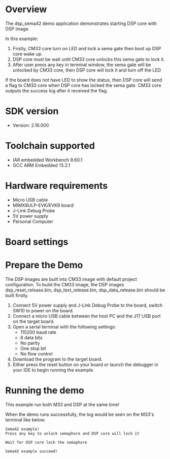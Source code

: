 Overview
========

The dsp_sema42 demo application demonstrates starting DSP core with DSP image.

In this example:
1. Firstly, CM33 core turn on LED  and lock a sema gate then boot up DSP core wake up.
2. DSP core must be wait until CM33 core unlocks this sema gate to lock it.
3. After user press any key in terminal window, the sema gate will be unlocked by CM33 core,
then DSP core will lock it and turn off the LED

If the board does not have LED to show the status, then DSP core will send a flag
to CM33 core when DSP core has locked the sema gate. CM33 core outputs the success log
after it received the flag.


SDK version
===========
- Version: 2.16.000

Toolchain supported
===================
- IAR embedded Workbench  9.60.1
- GCC ARM Embedded  13.2.1

Hardware requirements
=====================
- Micro USB cable
- MIMX8ULP-EVK/EVK9 board
- J-Link Debug Probe
- 5V power supply
- Personal Computer

Board settings
==============


Prepare the Demo
================
The DSP images are built into CM33 image with default project configuration.
To build the CM33 image, the DSP images dsp_reset_release.bin, dsp_text_release.bin, dsp_data_release.bin should be built firstly.

1.  Connect 5V power supply and J-Link Debug Probe to the board, switch SW10 to power on the board.
2.  Connect a micro USB cable between the host PC and the J17 USB port on the target board.
3.  Open a serial terminal with the following settings:
    - 115200 baud rate
    - 8 data bits
    - No parity
    - One stop bit
    - No flow control
4.  Download the program to the target board.
5.  Either press the reset button on your board or launch the debugger in your IDE to begin running the example.

Running the demo
================
This example run both M33 and DSP at the same time! 

When the demo runs successfully, the log would be seen on the M33's terminal like below.

~~~~~~~~~~~~~~~~~~~~~
Sema42 example!
Press any key to unlock semaphore and DSP core will lock it

Wait for DSP core lock the semaphore

Sema42 example succeed!
~~~~~~~~~~~~~~~~~~~~~
